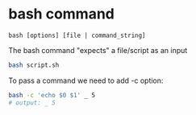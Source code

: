 # bash command

```
bash [options] [file | command_string]
```

The bash command "expects" a file/script as an input
```bash
bash script.sh
```

To pass a command we need to add -c option:
```bash
bash -c 'echo $0 $1' _ 5
# output: _ 5
```
